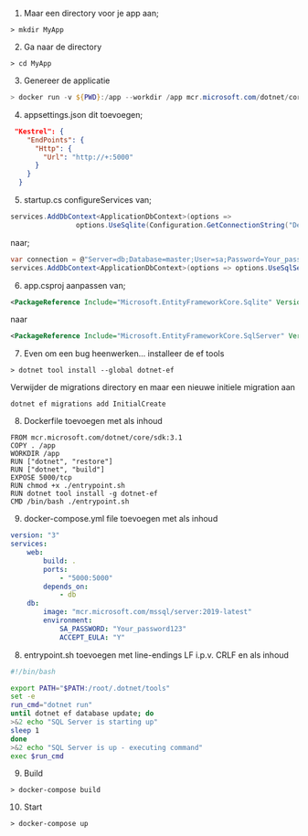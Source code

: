 1. Maar een directory voor je app aan; 
```
> mkdir MyApp
```
2. Ga naar de directory
```
> cd MyApp
```
3. Genereer de applicatie
``` powershell
> docker run -v ${PWD}:/app --workdir /app mcr.microsoft.com/dotnet/core/sdk:3.1 dotnet new webapp --auth Individual
```
4. appsettings.json dit toevoegen;
``` json
 "Kestrel": {
    "EndPoints": {
      "Http": {
        "Url": "http://+:5000"
      }
    }
  }
```
5. startup.cs configureServices 
van;
``` cs
services.AddDbContext<ApplicationDbContext>(options =>
                options.UseSqlite(Configuration.GetConnectionString("DefaultConnection")));
```
naar;
``` cs
var connection = @"Server=db;Database=master;User=sa;Password=Your_password123;";
services.AddDbContext<ApplicationDbContext>(options => options.UseSqlServer(connection));
```
6. app.csproj aanpassen
van;
``` xml
<PackageReference Include="Microsoft.EntityFrameworkCore.Sqlite" Version="3.1.4" />
```
naar 
``` xml
<PackageReference Include="Microsoft.EntityFrameworkCore.SqlServer" Version="3.1.4" />
```
7. Even om een bug heenwerken... installeer de ef tools
```
> dotnet tool install --global dotnet-ef
```
Verwijder de migrations directory en maar een nieuwe initiele migration aan
```
dotnet ef migrations add InitialCreate
```
8. Dockerfile toevoegen met als inhoud
``` docker
FROM mcr.microsoft.com/dotnet/core/sdk:3.1
COPY . /app
WORKDIR /app
RUN ["dotnet", "restore"]
RUN ["dotnet", "build"]
EXPOSE 5000/tcp
RUN chmod +x ./entrypoint.sh
RUN dotnet tool install -g dotnet-ef
CMD /bin/bash ./entrypoint.sh
```
9. docker-compose.yml file toevoegen met als inhoud
``` yml
version: "3"
services:
    web:
        build: .
        ports:
            - "5000:5000"
        depends_on:
            - db
    db:
        image: "mcr.microsoft.com/mssql/server:2019-latest"
        environment:
            SA_PASSWORD: "Your_password123"
            ACCEPT_EULA: "Y"
```
8. entrypoint.sh toevoegen met line-endings LF i.p.v. CRLF en als inhoud
``` bash
#!/bin/bash

export PATH="$PATH:/root/.dotnet/tools"
set -e
run_cmd="dotnet run" 
until dotnet ef database update; do
>&2 echo "SQL Server is starting up"
sleep 1
done
>&2 echo "SQL Server is up - executing command"
exec $run_cmd
```
9. Build 
```
> docker-compose build
```
10. Start
``` 
> docker-compose up
```